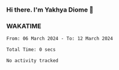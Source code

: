 ### Hi there. I'm Yakhya Diome 👋

### WAKATIME
<!--START_SECTION:waka-->

```txt
From: 06 March 2024 - To: 12 March 2024

Total Time: 0 secs

No activity tracked
```

<!--END_SECTION:waka-->
